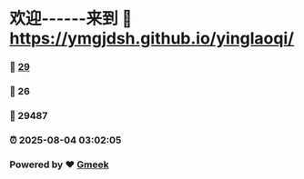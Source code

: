 # 欢迎------来到 :link: https://ymgjdsh.github.io/yinglaoqi/ 
### :page_facing_up: [29](https://ymgjdsh.github.io/yinglaoqi//tag.html) 
### :speech_balloon: 26 
### :hibiscus: 29487 
### :alarm_clock: 2025-08-04 03:02:05 
### Powered by :heart: [Gmeek](https://github.com/Meekdai/Gmeek)
